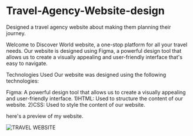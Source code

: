 # Travel-Agency-Website-design
Designed a travel agency website about making them planning their journey.

Welcome to Discover World website, a one-stop platform for all your travel needs. Our website is designed using Figma, a powerful design tool that allows us to create a visually appealing and user-friendly interface that's easy to navigate.

Technologies Used
Our website was designed using the following technologies:

Figma: A powerful design tool that allows us to create a visually appealing and user-friendly interface.
1)HTML: Used to structure the content of our website.
2)CSS: Used to style the content of our website.

here's a preview of my website.

![TRAVEL WEBSITE](https://user-images.githubusercontent.com/84329566/220548583-4e0d3302-2b36-4595-9a4f-e51f549e7723.png)
